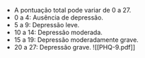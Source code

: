 
- A pontuação total pode variar de 0 a 27.
- 0 a 4: Ausência de depressão.
- 5 a 9: Depressão leve.
- 10 a 14: Depressão moderada.
- 15 a 19: Depressão moderadamente grave.
- 20 a 27: Depressão grave.
![[PHQ-9.pdf]]